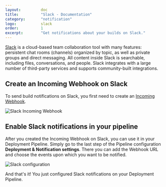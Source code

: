 ```yaml
---
layout:         doc
title:          "Slack - Documentation"
category:       "notification"
logo:           slack
order:          1
excerpt:        "Get notifications about your builds on Slack."
---
```


[Slack](https://slack.com/) is a cloud-based team collaboration tool with many features: persistent chat rooms (channels) organized by topic, as well as private groups and direct messaging. All content inside Slack is searchable, including files, conversations, and people. Slack integrates with a large number of third-party services and supports community-built integrations.

## Create an Incoming Webhook on Slack
To send build notifications on Slack, you first need to create an [Incoming Webhook](https://my.slack.com/services/new/incoming-webhook/).

![Slack Incoming Webhook](/assets/doc/notification/slack/slack-create-webhook.png)

## Enable Slack notifications in your pipeline
After you created the Incoming Webhook on Slack, you can use it in your Deployment Pipeline. Simply go to the last step of the Pipeline configuration **Deployment & Notification settings**. There you can add the Webhook URL and choose the events upon which you want to be notified.

![Slack configuration](/assets/doc/notification/slack/slack-configuration.png)

And that's it! You just configured Slack notifications on your Deployment Pipeline.